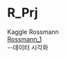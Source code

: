 # R_Prj
Kaggle Rossmann<br/>
[Rossmann_1](19_09_30gradient_boosting_기법.ipynb)<br />
--데이터 시각화<br /><br />


